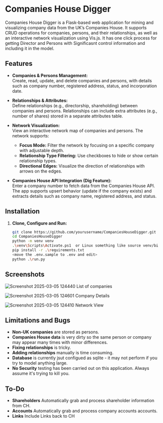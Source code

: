 # Companies House Digger

Companies House Digger is a Flask-based web application for mining and visualizing company data from the UK’s Companies House. It supports CRUD operations for companies, persons, and their relationships, as well as an interactive network visualization using Vis.js.  It has one click process for getting Director and Persons with Significasnt control information and including it in the model.

## Features

- **Companies & Persons Management:**  
  Create, read, update, and delete companies and persons, with details such as company number, registered address, status, and incorporation date.

- **Relationships & Attributes:**  
  Define relationships (e.g., directorship, shareholding) between companies and persons. Relationships can include extra attributes (e.g., number of shares) stored in a separate attributes table.

- **Network Visualization:**  
  View an interactive network map of companies and persons. The network supports:
  - **Focus Mode:** Filter the network by focusing on a specific company with adjustable depth.
  - **Relationship Type Filtering:** Use checkboxes to hide or show certain relationship types.
  - **Directional Edges:** Visualize the direction of relationships with arrows on the edges.

- **Companies House API Integration (Dig Feature):**  
  Enter a company number to fetch data from the Companies House API. The app supports upsert behavior (update if the company exists) and extracts details such as company name, registered address, and status.

## Installation

1. **Clone, Configure and Run:**

   ```bash
   git clone https://github.com/yourusername/CompaniesHouseDigger.git
   cd CompaniesHouseDigger
   python -m venv venv
   .\venv\Scripts\Activate.ps1  or Linux something like source venv/bin/activate
   pip install -r .\requirements.txt
   <move the .env.sample to .env and edit>
   python .\run.py

## Screenshots

![Screenshot 2025-03-05 124440](https://github.com/user-attachments/assets/f077a60b-b810-4cc0-859a-b23d94b6c82e)
List of companies

![Screenshot 2025-03-05 124601](https://github.com/user-attachments/assets/850f68dd-8499-4b03-8620-97b5dadeb866)
Company Details

![Screenshot 2025-03-05 124410](https://github.com/user-attachments/assets/d32decc6-4c8d-4e39-b147-0db0e31745da)
Network View

## Limitations and Bugs
  - **Non-UK companies** are stored as persons.
  - **Companies House data** is very dirty so the same person or company may appear many times with minor differences.
  - **Fixing relationships** is tricky.
  - **Adding relationships** manually is time consuming.
  - **Database** is currently jsut configued as sqlite - it may not perform if you try to model anything large.
  - **No Security** testing has been carried out on this application.  Always assume it's trying to kill you.
 
## To-Do
  - **Shareholders** Automatically grab and process shareholder information from CH.
  - **Accounts** Automatically grab and process company accounts accounts.
  - **Links** Include Links back to CH

